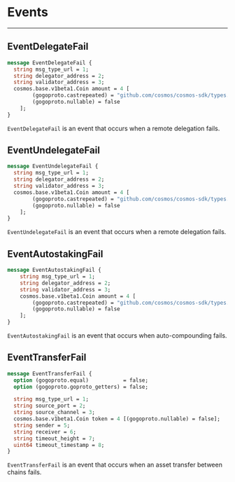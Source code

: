 # Events

---

## EventDelegateFail
```protobuf
message EventDelegateFail {
  string msg_type_url = 1;
  string delegator_address = 2;
  string validator_address = 3;
  cosmos.base.v1beta1.Coin amount = 4 [
        (gogoproto.castrepeated) = "github.com/cosmos/cosmos-sdk/types.Coins",
        (gogoproto.nullable) = false
    ];
}
```

`EventDelegateFail` is an event that occurs when a remote delegation fails.

## EventUndelegateFail
```protobuf
message EventUndelegateFail {
  string msg_type_url = 1;
  string delegator_address = 2;
  string validator_address = 3;
  cosmos.base.v1beta1.Coin amount = 4 [
        (gogoproto.castrepeated) = "github.com/cosmos/cosmos-sdk/types.Coins",
        (gogoproto.nullable) = false
    ];
}
```

`EventUndelegateFail` is an event that occurs when a remote delegation fails.

## EventAutostakingFail
```protobuf
message EventAutostakingFail {
    string msg_type_url = 1;
    string delegator_address = 2;
    string validator_address = 3;
    cosmos.base.v1beta1.Coin amount = 4 [
        (gogoproto.castrepeated) = "github.com/cosmos/cosmos-sdk/types.Coins",
        (gogoproto.nullable) = false
    ];
}
```

`EventAutostakingFail` is an event that occurs when auto-compounding fails.

## EventTransferFail
```protobuf
message EventTransferFail {
  option (gogoproto.equal)           = false;
  option (gogoproto.goproto_getters) = false;

  string msg_type_url = 1;
  string source_port = 2;
  string source_channel = 3;
  cosmos.base.v1beta1.Coin token = 4 [(gogoproto.nullable) = false];
  string sender = 5;
  string receiver = 6;
  string timeout_height = 7;
  uint64 timeout_timestamp = 8;
}

```

`EventTransferFail` is an event that occurs when an asset transfer between chains fails.